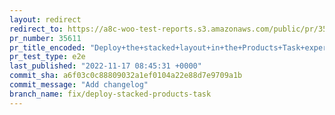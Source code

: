 ```yaml
---
layout: redirect
redirect_to: https://a8c-woo-test-reports.s3.amazonaws.com/public/pr/35611/e2e/index.html
pr_number: 35611
pr_title_encoded: "Deploy+the+stacked+layout+in+the+Products+Task+experiment"
pr_test_type: e2e
last_published: "2022-11-17 08:45:31 +0000"
commit_sha: a6f03c0c88809032a1ef0104a22e88d7e9709a1b
commit_message: "Add changelog"
branch_name: fix/deploy-stacked-products-task
---
```

